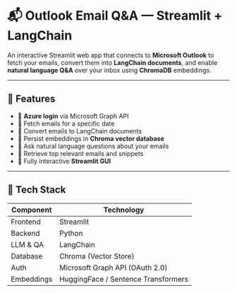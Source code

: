 # 📬 Outlook Email Q&A — Streamlit + LangChain

An interactive Streamlit web app that connects to **Microsoft Outlook** to fetch your emails, convert them into **LangChain documents**, and enable **natural language Q&A** over your inbox using **ChromaDB** embeddings.

---

## 🚀 Features

- 🔐 **Azure login** via Microsoft Graph API  
- 📅 Fetch emails for a specific date  
- 🧠 Convert emails to LangChain documents  
- 💾 Persist embeddings in **Chroma vector database**  
- 🤖 Ask natural language questions about your emails  
- 🧭 Retrieve top relevant emails and snippets  
- 💬 Fully interactive **Streamlit GUI**

---

## 🧰 Tech Stack

| Component | Technology |
|------------|-------------|
| Frontend | Streamlit |
| Backend | Python |
| LLM & QA | LangChain |
| Database | Chroma (Vector Store) |
| Auth | Microsoft Graph API (OAuth 2.0) |
| Embeddings | HuggingFace / Sentence Transformers |

